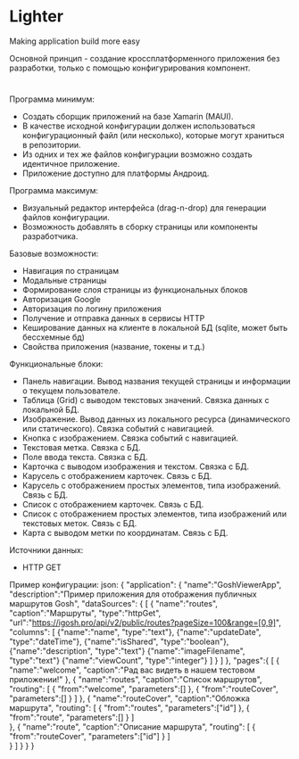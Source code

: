 # Lighter
Making application build more easy

Основной принцип - создание кроссплатформенного приложения без разработки, только с помощью конфигурирования компонент.
#
Программа минимум:
- Создать сборщик приложений на базе Xamarin (MAUI).
- В качестве исходной конфигурации должен использоваться конфигурационный файл (или несколько), которые могут храниться в репозитории.
- Из одних и тех же файлов конфигурации возможно создать идентичное приложение.
- Приложение доступно для платформы Андроид.

Программа максимум:
- Визуальный редактор интерфейса (drag-n-drop) для генерации файлов конфигурации.
- Возможность добавлять в сборку страницы или компоненты разработчика.

Базовые возможности:
- Навигация по страницам
- Модальные страницы
- Формирование слоя страницы из функциональных блоков
- Авторизация Google
- Авторизация по логину приложения
- Получение и отправка данных в сервисы HTTP
- Кеширование данных на клиенте в локальной БД (sqlite, может быть бессхемные бд)
- Свойства приложения (название, токены и т.д.)

Функциональные блоки:
- Панель навигации. Вывод названия текущей страницы и информации о текущем пользователе.
- Таблица (Grid) с выводом текстовых значений. Связка данных с локальной БД.
- Изображение. Вывод данных из локального ресурса (динамического или статического). Связка событий с навигацией.
- Кнопка с изображением. Связка событий с навигацией.
- Текстовая метка. Связка с БД.
- Поле ввода текста. Связка с БД.
- Карточка с выводом изображения и текстом. Связка с БД.
- Карусель с отображением карточек. Связь с БД.
- Карусель с отображением простых элементов, типа изображений. Связь с БД.
- Список с отображением карточек. Связь с БД.
- Список с отображением простых элементов, типа изображений или текстовых меток. Связь с БД.
- Карта с выводом метки по координатам. Связь с БД.

Источники данных:
- HTTP GET

Пример конфигурации:
json:
{
  "application":
  {
    "name":"GoshViewerApp",
    "description":"Пример приложения для отображения публичных маршрутов Gosh",
    "dataSources":
    {
      [
        {
          "name":"routes",
          "caption":"Маршруты",
          "type":"httpGet",
          "url":"https://igosh.pro/api/v2/public/routes?pageSize=100&range=[0,9]",
          "columns":
	          [
	            {"name":"name", "type":"text"},
	            {"name":"updateDate", "type":"dateTime"},
	            {"name":"isShared", "type":"boolean"},
	            {"name":"description", "type":"text"}
	            {"name":"imageFilename", "type":"text"}
	            {"name":"viewCount", "type":"integer"}
	          ]
        }
      ]
    },
    "pages":{
    	[
    		{
    			"name":"welcome",
    			"caption":"Рад вас видеть в нашем тестовом приложении!"
    		},
    		{
    			"name":"routes",
    			"caption":"Список маршрутов",
    			"routing":
    				[
		    			{
		    				"from":"welcome",
		    				"parameters":[]
		    			},
		    			{
		    				"from":"routeCover",
		    				"parameters":[]
		    			}
    				]
    		},
    		{
    			"name":"routeCover",
    			"caption":"Обложка маршрута",
    			"routing":
    				[
		    			{
		    				"from":"routes",
		    				"parameters":["id"]
		    			},
		    			{
		    				"from":"route",
		    				"parameters":[]
		    			}
    				]    			
    		},
    		{
    			"name":"route",
    			"caption":"Описание маршрута",
    			"routing":
    				[
		    			{
		    				"from":"routeCover",
		    				"parameters":["id"]
		    			}
    				]    			
    		}
    	]
    }
  }
}
